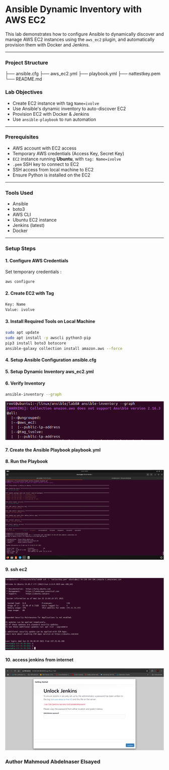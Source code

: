 #  Ansible Dynamic Inventory with AWS EC2 

This lab demonstrates how to configure Ansible to dynamically discover and manage AWS EC2 instances using the `aws_ec2` plugin, and automatically provision them with Docker and Jenkins.

---

### Project Structure
├── ansible.cfg
├── aws_ec2.yml
├── playbook.yml
├── nattestkey.pem
└── README.md

###  Lab Objectives

- Create EC2 instance with tag `Name=ivolve`
- Use Ansible's dynamic inventory to auto-discover EC2
- Provision EC2 with Docker & Jenkins
- Use `ansible-playbook` to run automation

---

###  Prerequisites
- AWS account with EC2 access 
- Temporary AWS credentials (Access Key, Secret Key)
- `EC2` instance running **Ubuntu**, with `tag: Name=ivolve`
- `.pem` SSH key to connect to EC2
- SSH access from local machine to EC2
- Ensure Python is installed on the EC2
---
###  Tools Used
- Ansible
- boto3
- AWS CLI
- Ubuntu EC2 instance
- Jenkins (latest)
- Docker
---

###  Setup Steps

#### 1.  Configure AWS Credentials
Set temporary credentials :
```bash
aws configure
```
#### 2. Create EC2 with Tag
```bash
Key: Name
Value: ivolve
```
#### 3. Install Required Tools on Local Machine
```bash
sudo apt update
sudo apt install -y awscli python3-pip
pip3 install boto3 botocore
ansible-galaxy collection install amazon.aws --force
```
#### 4. Setup Ansible Configuration ansible.cfg

#### 5. Setup Dynamic Inventory aws_ec2.yml

#### 6. Verify Inventory
```bash
ansible-inventory --graph
```
![alt text](image.png)

#### 7. Create the Ansible Playbook playbook.yml

#### 8. Run the Playbook
![alt text](image-1.png)

#### 9. ssh ec2
![alt text](image-2.png)

#### 10. access jenkins from internet
![alt text](image-3.png)


### Author Mahmoud Abdelnaser Elsayed
